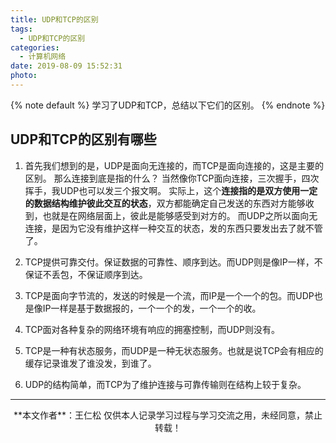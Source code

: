 ```yaml
---
title: UDP和TCP的区别
tags:
  - UDP和TCP的区别
categories:
  - 计算机网络
date: 2019-08-09 15:52:31
photo:
---
```


{% note default %}
学习了UDP和TCP，总结以下它们的区别。
{% endnote %}

<!-- more -->
## UDP和TCP的区别有哪些
1. 首先我们想到的是，UDP是面向无连接的，而TCP是面向连接的，这是主要的区别。
那么连接到底是指的什么？
当然像你TCP面向连接，三次握手，四次挥手，我UDP也可以发三个报文啊。
实际上，这个**连接指的是双方使用一定的数据结构维护彼此交互的状态**，双方都能确定自己发送的东西对方能够收到，也就是在网络层面上，彼此是能够感受到对方的。
而UDP之所以面向无连接，是因为它没有维护这样一种交互的状态，发的东西只要发出去了就不管了。

2. TCP提供可靠交付。保证数据的可靠性、顺序到达。而UDP则是像IP一样，不保证不丢包，不保证顺序到达。

3. TCP是面向字节流的，发送的时候是一个流，而IP是一个一个的包。而UDP也是像IP一样是基于数据报的，一个一个的发，一个一个的收。

4. TCP面对各种复杂的网络环境有响应的拥塞控制，而UDP则没有。

5. TCP是一种有状态服务，而UDP是一种无状态服务。也就是说TCP会有相应的缓存记录谁发了谁没发，到谁了。

6. UDP的结构简单，而TCP为了维护连接与可靠传输则在结构上较于复杂。















--- 

<div align="center">
	**本文作者**：王仁松
	仅供本人记录学习过程与学习交流之用，未经同意，禁止转载！
</div>